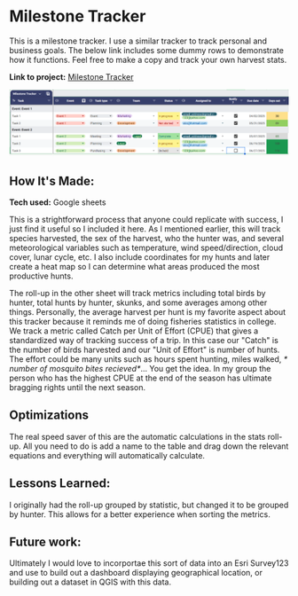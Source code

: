 # Milestone Tracker
This is a milestone tracker. I use a similar tracker to track personal and business goals. The below link includes some dummy rows to demonstrate how it functions. Feel free to make a copy and track your own harvest stats.

**Link to project:** [Milestone Tracker](https://docs.google.com/spreadsheets/d/1KlaT5_7mM8hJa1g3eZ2QefZgmyYuZbgnqYW3Mo0XzDs/edit?usp=sharing)

![Milestone Tracker](https://github.com/wessholders/Professional-Portfolio/blob/3d94aa14e47fafce4ff45c6fae002983964f9f1f/Milestone%20Tracker/images/Milestone_Tracker_1.png)



## How It's Made:

**Tech used:** Google sheets

This is a strightforward process that anyone could replicate with success, I just find it useful so I included it here. As I mentioned earlier, this will track species harvested, the sex of the harvest, who the hunter was, and several meteorological variables such as temperature, wind speed/direction, cloud cover, lunar cycle, etc. I also include coordinates for my hunts and later create a heat map so I can determine what areas produced the most productive hunts.

The roll-up in the other sheet will track metrics including total birds by hunter, total hunts by hunter, skunks, and some averages among other things. Personally, the average harvest per hunt is my favorite aspect about this tracker because it reminds me of doing fisheries statistics in college. We track a metric called Catch per Unit of Effort (CPUE) that gives a standardized way of tracking success of a trip. In this case our "Catch" is the number of birds harvested and our "Unit of Effort" is number of hunts. The effort could be many units such as hours spent hunting, miles walked, _* number of mosquito bites recieved*_... You get the idea. In my group the person who has the highest CPUE at the end of the season has ultimate bragging rights until the next season.


## Optimizations
The real speed saver of this are the automatic calculations in the stats roll-up. All you need to do is add a name to the table and drag down the relevant equations and everything will automatically calculate.


## Lessons Learned:
I originally had the roll-up grouped by statistic, but changed it to be grouped by hunter. This allows for a better experience when sorting the metrics.


## Future work:
Ultimately I would love to incorportae this sort of data into an Esri Survey123 and use to build out a dashboard displaying geographical location, or building out a dataset in QGIS with this data.

